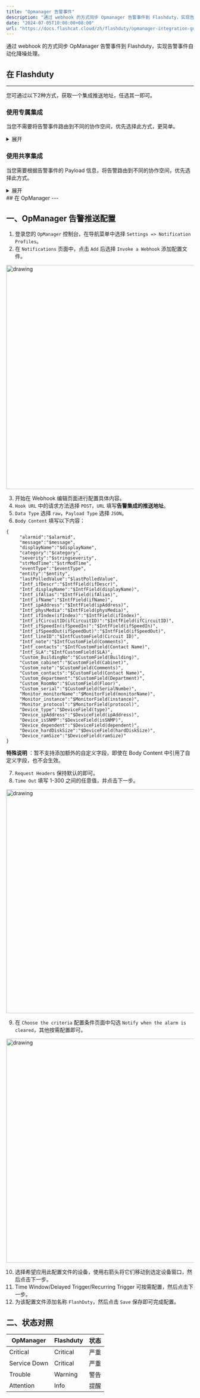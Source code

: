 ```yaml
---
title: "Opmanager 告警事件"
description: "通过 webhook 的方式同步 Opmanager 告警事件到 Flashduty，实现告警事件自动化降噪处理"
date: "2024-07-05T10:00:00+08:00"
url: "https://docs.flashcat.cloud/zh/flashduty/opmanager-integration-guide"
---
```


通过 webhook 的方式同步 OpManager 告警事件到 Flashduty，实现告警事件自动化降噪处理。

<div class="hide">

## 在 Flashduty
---
您可通过以下2种方式，获取一个集成推送地址，任选其一即可。

### 使用专属集成

当您不需要将告警事件路由到不同的协作空间，优先选择此方式，更简单。

<details>
  <summary>展开</summary>
  
  1. 进入 Flashduty 控制台，选择 **协作空间**，进入某个空间的详情页面
  2. 选择 **集成数据** tab，点击 **添加一个集成**，进入添加集成页面
  3. 选择 **OpManager** 集成，点击 **保存**，生成卡片。
  4. 点击生成的卡片，可以查看到 **推送地址**，复制备用，完成。
  
    
</details>

### 使用共享集成

当您需要根据告警事件的 Payload 信息，将告警路由到不同的协作空间，优先选择此方式。

<details>
  <summary>展开</summary>
  
  1. 进入 Flashduty 控制台，选择 **集成中心=>告警事件**，进入集成选择页面。
  2. 选择 **OpManager** 集成：
        - **集成名称**：为当前集成定义一个名称。
  3. 点击 **保存** 后，复制当前页面的新生成的 **推送地址** 备用。
  4. 点击 **创建路由**，为集成配置路由规则。您可以按条件匹配不同的告警到不同的协作空间，也可以直接设置默认协作空间作为兜底，后续再按需调整。
  5. 完成。
    
</details>
</div>
## 在 OpManager
---
<div class="md-block">

## 一、OpManager 告警推送配置

1. 登录您的 `OpManager` 控制台，在导航菜单中选择 `Settings => Notification Profiles`。
2. 在 `Notifications` 页面中，点击 `Add` 后选择 `Invoke a Webhook` 添加配置文件。

<img alt="drawing" width="600" src="https://download.flashcat.cloud/flashduty/doc/opm-1.png" />

3. 开始在 Webhook 编辑页面进行配置具体内容。
4. `Hook URL` 中的请求方法选择 `POST`，`URL` 填写**告警集成的推送地址**。
5. `Data Type` 选择 `raw`，`Payload Type` 选择 `JSON`。
6. `Body Content` 填写以下内容：

```
{
     "alarmid":"$alarmid",
     "message":"$message",
     "displayName":"$displayName",
     "category":"$category",
     "severity":"$stringseverity",
     "strModTime":"$strModTime",
     "eventType":"$eventType",
     "entity":"$entity",
     "lastPolledValue":"$lastPolledValue",
     "Intf_ifDescr":"$IntfField(ifDescr)",
     "Intf_displayName":"$IntfField(displayName)",
     "Intf_ifAlias":"$IntfField(ifAlias)",
     "Intf_ifName":"$IntfField(ifName)",
     "Intf_ipAddress":"$IntfField(ipAddress)",
     "Intf_physMedia":"$IntfField(physMedia)",
     "Intf_ifIndex(ifIndex)":"$IntfField(ifIndex)",
     "Intf_ifCircuitID(ifCircuitID)":"$IntfField(ifCircuitID)",
     "Intf_ifSpeedIn(ifSpeedIn)":"$IntfField(ifSpeedIn)",
     "Intf_ifSpeedOut(ifSpeedOut)":"$IntfField(ifSpeedOut)",
     "Intf_lineID":"$IntfCustomField(Circuit ID)",
     "Intf_note":"$IntfCustomField(Comments)",
     "Intf_contacts":"$IntfCustomField(Contact Name)",
     "Intf_SLA":"$IntfCustomField(SLA)",
     "Custom_BuildingNo":"$CustomField(Building)",
     "Custom_cabinet":"$CustomField(Cabinet)",
     "Custom_note":"$CustomField(Comments)",
     "Custom_contacts":"$CustomField(Contact Name)",
     "Custom_department":"$CustomField(Department)",
     "Custom_RoomNo":"$CustomField(Floor)",
     "Custom_serial":"$CustomField(SerialNumbe)",
     "Monitor_monitorName":"$MonitorField(monitorName)",
     "Monitor_instance":"$MonitorField(instance)",
     "Monitor_protocol":"$MonitorField(protocol)",
     "Device_type":"$DeviceField(type)",
     "Device_ipAddress":"$DeviceField(ipAddress)",
     "Device_isSNMP":"$DeviceField(isSNMP)",
     "Device_dependent":"$DeviceField(dependent)",
     "Device_hardDiskSize":"$DeviceField(hardDiskSize)",
     "Device_ramSize":"$DeviceField(ramSize)"
}
```
**特殊说明** ：暂不支持添加额外的自定义字段，即使在 Body Content 中引用了自定义字段，也不会生效。

7. `Request Headers` 保持默认的即可。
8. `Time Out` 填写 1-300 之间的任意值，并点击下一步。

<img alt="drawing" width="600" src="https://download.flashcat.cloud/flashduty/doc/opm-2.png" />

9. 在 `Choose the criteria` 配置条件页面中勾选 `Notify when the alarm is cleared`，其他按需配置即可。

<img alt="drawing" width="600" src="https://download.flashcat.cloud/flashduty/doc/opm-3.png" />

10. 选择希望应用此配置文件的设备，使用右箭头将它们移动到选定设备窗口，然后点击下一步。
11. Time Window/Delayed Trigger/Recurring Trigger 可按需配置，然后点击下一步。
12. 为该配置文件添加名称 `FlashDuty`，然后点击 `Save` 保存即可完成配置。

</dev>

## 二、状态对照

<div class="md-block">

| OpManager |  Flashduty | 状态 |
| ---------- | -------- | ---- |
| Critical   | Critical | 严重 |
| Service Down   | Critical | 严重 |
| Trouble    | Warning  | 警告 |
| Attention      | Info     | 提醒 |

</div>

